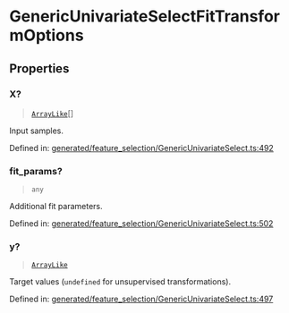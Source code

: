 # GenericUnivariateSelectFitTransformOptions

## Properties

### X?

> [`ArrayLike`](../types/ArrayLike.md)[]

Input samples.

Defined in:  [generated/feature\_selection/GenericUnivariateSelect.ts:492](https://github.com/transitive-bullshit/scikit-learn-ts/blob/b59c1ff/packages/sklearn/src/generated/feature_selection/GenericUnivariateSelect.ts#L492)

### fit\_params?

> `any`

Additional fit parameters.

Defined in:  [generated/feature\_selection/GenericUnivariateSelect.ts:502](https://github.com/transitive-bullshit/scikit-learn-ts/blob/b59c1ff/packages/sklearn/src/generated/feature_selection/GenericUnivariateSelect.ts#L502)

### y?

> [`ArrayLike`](../types/ArrayLike.md)

Target values (`undefined` for unsupervised transformations).

Defined in:  [generated/feature\_selection/GenericUnivariateSelect.ts:497](https://github.com/transitive-bullshit/scikit-learn-ts/blob/b59c1ff/packages/sklearn/src/generated/feature_selection/GenericUnivariateSelect.ts#L497)
